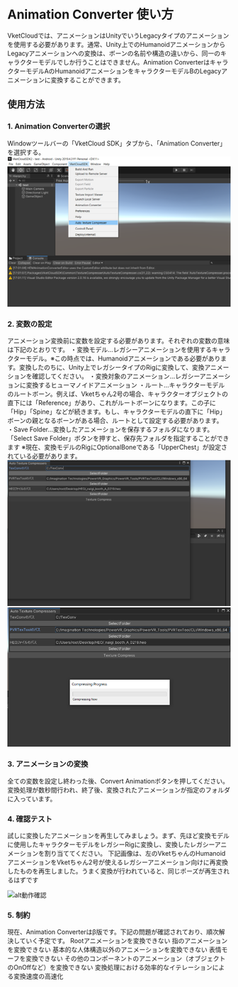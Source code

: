 # Animation Converter 使い方
VketCloudでは、アニメーションはUnityでいうLegacyタイプのアニメーションを使用する必要があります。通常、Unity上でのHumanoidアニメーションからLegacyアニメーションへの変換は、ボーンの名前や構造の違いから、同一のキャラクターモデルでしか行うことはできません。Animation ConverterはキャラクターモデルAのHumanoidアニメーションをキャラクターモデルBのLegacyアニメーションに変換することができます。

## 使用方法
### 1. Animation Converterの選択
Windowツールバーの「VketCloud SDK」タブから、「Animation Converter」を選択する。
![altツールバー説明](images/1.png)

### 2. 変数の設定
アニメーション変換前に変数を設定する必要があります。それぞれの変数の意味は下記のとおりです。
・変換モデル…レガシーアニメーションを使用するキャラクターモデル。※この時点では、Humanoidアニメーションである必要があります。変換したのちに、Unity上でレガシータイプのRigに変換して、変換アニメーションを確認してください。
・変換対象のアニメーション…レガシーアニメーションに変換するヒューマノイドアニメーション
・ルート…キャラクターモデルのルートボーン。例えば、Vketちゃん2号の場合、キャラクターオブジェクトの直下には「Reference」があり、これがルートボーンになります。この子に「Hip」「Spine」などが続きます。もし、キャラクターモデルの直下に「Hip」ボーンの親となるボーンがある場合、ルートとして設定する必要があります。
・Save Folder…変換したアニメーションを保存するフォルダになります。「Select Save Folder」ボタンを押すと、保存先フォルダを指定することができます
※現在、変換モデルのRigにOptionalBoneである「UpperChest」が設定されている必要があります。
![altRootボーン](images/2.png)
![alt変数設定](images/3.png)

### 3. アニメーションの変換
全ての変数を設定し終わった後、Convert Animationボタンを押してください。
変換処理が数秒間行われ、終了後、変換されたアニメーションが指定のフォルダに入っています。

### 4. 確認テスト
試しに変換したアニメーションを再生してみましょう。まず、先ほど変換モデルに使用したキャラクターモデルをレガシーRigに変換し、変換したレガシーアニメーションを割り当ててください。
下記画像は、左のVketちゃんのHumanoidアニメーションをVketちゃん2号が使えるレガシーアニメーション向けに再変換したものを再生しました。うまく変換が行われていると、同じポーズが再生されるはずです

![alt動作確認](images/4.png)

### 5. 制約
現在、Animation Converterはβ版です。下記の問題が確認されており、順次解決していく予定です。
Rootアニメーションを変換できない
指のアニメーションを変換できない
基本的な人体構造以外のアニメーションを変換できない
表情モーフを変換できない
その他のコンポーネントのアニメーション（オブジェクトのOnOffなど）を変換できない
変換処理における効率的なイテレーションによる変換速度の高速化
